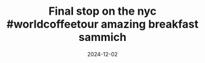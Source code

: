 ---
layout: post
title: "Final stop on the nyc #worldcoffeetour amazing breakfast sammich"
date: 2024-12-02
city: "New York"
country: "United States"
continent: "North America"
latitude: 
longitude: 
cafe_name: ""
rating: 
notes: "Final stop on the nyc amazing breakfast sammich"
image_url: "/media/posts/202412/469111622_18481372120001623_5411117129895675564_n_18257806747262302.jpg"
images:
  - "/media/posts/202412/469111622_18481372120001623_5411117129895675564_n_18257806747262302.jpg"
  - "/media/posts/202412/469025925_18481372132001623_99794283210425504_n_18050738597073885.jpg"
instagram_url: ""
---